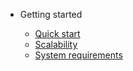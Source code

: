 - Getting started

  - [Quick start](intro.md)
  - [Scalability](scale.md)
  - [System requirements](system_requirements.md)